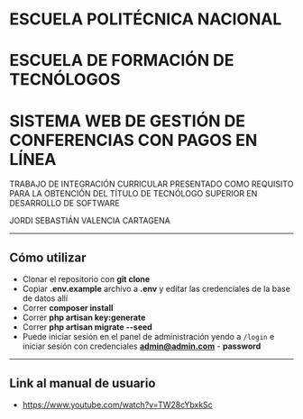 # ESCUELA POLITÉCNICA NACIONAL

# ESCUELA DE FORMACIÓN DE TECNÓLOGOS

# SISTEMA WEB DE GESTIÓN DE CONFERENCIAS CON PAGOS EN LÍNEA

TRABAJO DE INTEGRACIÓN CURRICULAR PRESENTADO COMO REQUISITO PARA LA OBTENCIÓN DEL TÍTULO DE TECNÓLOGO SUPERIOR EN DESARROLLO DE SOFTWARE

JORDI SEBASTIÁN VALENCIA CARTAGENA

---

## Cómo utilizar

-   Clonar el repositorio con **git clone**
-   Copiar **.env.example** archivo a **.env** y editar las credenciales de la base de datos allí
-   Correr **composer install**
-   Correr **php artisan key:generate**
-   Correr **php artisan migrate --seed**
-   Puede iniciar sesión en el panel de administración yendo a `/login` e iniciar sesión con credenciales **admin@admin.com** - **password**

---

## Link al manual de usuario

-   https://www.youtube.com/watch?v=TW28cYbxkSc
